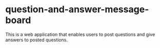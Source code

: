 # question-and-answer-message-board
This is a web application that enables users to post questions and give answers to posted questions.
